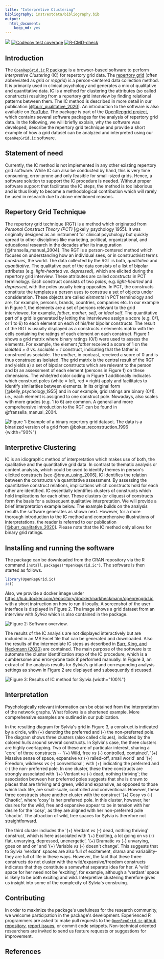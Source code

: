 ```yaml
---
title: "Interpretive Clustering"
bibliography: inst/extdata/bibliography.bib
output:
  html_document:
    keep_md: yes
---
```




<!-- badges: start -->

[![](https://www.r-pkg.org/badges/version/OpenRepGrid.ic?color=success)](https://cran.r-project.org/package=OpenRepGrid.ic)
[![Codecov test
coverage](https://codecov.io/gh/markheckmann/OpenRepGrid.ic/branch/master/graph/badge.svg)](https://codecov.io/gh/markheckmann/OpenRepGrid.ic?branch=master)
[![R-CMD-check](https://github.com/markheckmann/OpenRepGrid.ic/workflows/R-CMD-check/badge.svg)](https://github.com/markheckmann/OpenRepGrid.ic/actions)

<!-- badges: end -->

## Introduction

The [`OpenRepGrid.ic` R package](https://cran.r-project.org/web/packages/OpenRepGrid.ic/index.html)
is a browser-based software to perform *Interpretive Clustering* (IC) for repertory grid data. The
[repertory grid](https://en.wikipedia.org/wiki/Repertory_grid) (often abbreviated as *grid* or
*repgrid*) is a person-centered data collection method. It is primarily used in clinical psychology
and generates a mix of qualitative and quantitative data. IC is a method for clustering the
attributes (so called constructs) resulting from a repertory grid interview by finding relational
patterns between them. The IC method is described in more detail in our publication
[[\@burr_qualitative_2020](https://doi.org/10.1080/14780887.2020.1794088)]. An introduction to the
software is also available on [YouTube](https://youtu.be/f9oINYA22Rc). The package is part of the
[OpenRepgrid project](http://openrepgrid.org/), which contains several software packages for the
analysis of repertory grid data. In the following, we will briefly explain, why the software was
developed, describe the repertory grid technique and provide a short example of how a grid dataset
can be analyzed and interpreted using our
[`OpenRepGrid.ic`](https://cran.r-project.org/web/packages/OpenRepGrid.ic/index.html) software.

## Statement of need

Currently, the IC method is not implemented in any other existing repertory grid software. While IC
can also be conducted by hand, this is very time consuming, error-prone and only feasible for
small-sized grids. Hence, a software solution to support the IC procedure is needed. Without proper
software support that facilitates the IC steps, the method is too laborious and is thus likely to
become a methodological contribution which will rarely be used in research due to above mentioned
reasons.

## Repertory Grid Technique

The repertory grid technique (RGT) is a method which originated from *Personal Construct Theory
(PCT)* [@kelly_psychology_1955]. It was originally designed as an instrument for clinical psychology
but quickly spread to other disciplines like marketing, political, organizational, and educational
research in the decades after its inauguration [@fransella_manual_2004]. The RGT is a
person-centered method which focuses on understanding how an individual sees, or in constructivist
terms *construes*, the world. The data collected by the RGT is both, *qualitative* and
*quantitative*. The qualitative part of the data consists of a list of bipolar attributes (e.g.
*light-hearted vs. depressed*), which are elicited during the repertory grid interview. These
attributes are called *constructs* in PCT terminology. Each construct consists of two *poles*, e.g.
*light-hearted* and *depressed*, with the poles usually being opposites. In PCT, the constructs
constitute the templates a person uses to construe a set of objects under consideration. These
objects are called *elements* in PCT terminology and are, for example, persons, brands, countries,
companies etc. In our example in Figure 1, the elements are a set of persons relevant to the grid
interviewee, for example, *father*, *mother*, *self*, or *ideal self*. The quantitative part of a
grid is generated by letting the interviewee assign a score (e.g. 0/1, or 1 to 6) to each element on
each of his/her bipolar constructs. The result of the RGT is usually displayed as a constructs *x*
elements matrix with the cells containing the ratings of each element on each construct. Figure 1
shows a grid matrix where binary ratings (0/1) were used to assess the elements. For example, the
element *father* received a score of 1 on the *isolated = 0 vs. sociable = 1* construct, indicating
that the father is construed as sociable. The *mother*, in contrast, received a score of 0 and is
thus construed as isolated. The grid matrix is the central result of the RGT and yields a) a set of
bipolar constructs which are relevant to the person and b) an assessment of each element (persons in
Figure 1) on these dimensions. The white/red color coding in Figure 1 additionally indicates which
construct poles (white = left, red = right) apply and facilitates to identify similarities between
elements. In its original form [@kelly_psychology_1955] and in our example, grid ratings are binary
(0/1), i.e., each element is assigned to one construct pole. Nowadays, also scales with more grades
(e.g. 1 to 6) are common. A general and more comprehensive introduction to the RGT can be found in
@fransella_manual_2004.

![*Figure 1*: Example of a binary repertory grid dataset. The data is a binarized version of a grid
from @boker_reconstruction_1996](inst/extdata/01-bertin-binary.png){width="90%"}

## Interpretive Clustering

IC is an idiographic method of interpretation which makes use of both, the qualitative and the
quantitative grid data. In contrast to thematic analysis or content analysis, which could be used to
identify themes in person's elicited constructs [see @braun_using_2006], IC identifies the relation
between the constructs via quantitative assessment. By assessing the quantitative construct
relations, implications which constructs hold for each other are identified. IC essentially
identifies clusters of constructs which hold implications for each other. These clusters (or
cliques) of constructs form the basis for a subsequent qualitative interpretation. We will provide a
brief interpretation example below. The example builds on the analysis results the software
generates as shown next. However, for a more thorough introduction to the IC method and
comprehensive illustrations of interpretations, the reader is referred to our publication
[[\@burr_qualitative_2020](https://doi.org/10.1080/14780887.2020.1794088)]. Please note that the IC
method only allows for binary grid ratings.

## Installing and running the software

The package can be downloaded from the CRAN repository via the R command
`install.packages("OpenRepGrid.ic")`. The software is then started as follows.


```r
library(OpenRepGrid.ic)
ic()
```

Also, we provide a docker image under
<https://hub.docker.com/repository/docker/markheckmann/openrepgrid.ic> with a short instruction on
how to run it locally. A screenshot of the user interface is displayed in Figure 2. The image shows
a grid dataset from an interview with *Sylvia* which is also contained in the package.

<!-- ![*Figure 2*: Screenshot of the software.](inst/extdata/02-screenshot.png) -->

![*Figure 2*: Software overview.](inst/extdata/software-animation.gif)

The results of the IC analysis are not displayed interactively but are included in an MS Excel file
that can be generated and downloaded. Also the results of the intermediate IC steps as described in
[Burr, King, and Heckmann (2020)](https://doi.org/10.1080/14780887.2020.1794088) are contained. The
main purpose of the software is to automate the cluster identification step of the IC procedure,
which is a cumbersome and error-prone task if performed manually. In Figure 3, an extract of the
analysis results for Sylvia's grid and corresponding analysis settings as shown in Figure 2 are
displayed and subsequently discussed.

![*Figure 3*: Results of IC method for Sylvia.](inst/extdata/03-analysis-result.png){width="100%"}

## Interpretation

Psychologically relevant information can be obtained from the interpretation of the network graphs.
What follows is a shortened example. More comprehensive examples are outlined in our publication.

In the resulting diagram for Sylvia's grid in Figure 3, a construct is indicated by a circle, with
(+) denoting the preferred and (-) the non-preferred pole. The diagram shows three clusters (also
called cliques), indicated by the colored hulls around several constructs. In Sylvia's case, the
three clusters are highly overlapping. Two of these are of particular interest, sharing a 'core' of
three constructs -- '(+) Wild, free *vs* (-) controlled, contained', '(+) Massive sense of space,
expansive *vs* (-) railed-off, small world' and '(+) Freedom, wildness *vs* (-) conventional', with
(+) indicating the preferred and (-) the non-preferred pole. In one cluster, these three constructs
are strongly associated with '(+) Verdant *vs* (-) dead, nothing thriving'; the association between
her preferred poles suggests that she is drawn to places that are thriving and green, wild and
expansive, as opposed to those which lack life, are small-scale, controlled and conventional.
However, these three constructs share another cluster with the construct '(+) Cosy *vs* (-)
Chaotic', where 'cosy' is her preferred pole. In this cluster, however, her desires for the wild,
free and expansive appear to be in tension with her desire for the 'cosy', as they are aligned with
her non-preferred pole 'chaotic'. The attraction of wild, free spaces for Sylvia is therefore not
straightforward.

The third cluster includes the '(+) Verdant *vs* (-) dead, nothing thriving' construct, which is
here associated with '(+) Exciting, a lot going on *vs* (-) flat, unvarying, depressed,
unenergetic', '(+) Dramatic *vs* (-) unvarying, goes on and on' and '(+) Variable *vs* (-) doesn't
change'. This suggests that to Sylvia 'verdant' spaces are also full of excitement, drama and
variability- they are full of life in these ways. However, the fact that these three constructs do
not cluster with the wild/expansive/freedom constructs indicates that they constitute a somewhat
separate idea for her. A 'wild' space for her need not be 'exciting', for example, although a
'verdant' space is likely to be both exciting and wild. Interpretive clustering therefore gives us
insight into some of the complexity of Sylvia's construing.

## Contributing

In order to maximize the package's usefulness for the research community, we welcome participation
in the package's development. Experienced R programmers are asked to make pull requests to the
[`OpenRepGrid.ic` github repository](https://github.com/markheckmann/OpenRepGrid.ic), [report
issues](https://github.com/markheckmann/OpenRepGrid.ic/issues), or commit code snippets.
Non-technical oriented researchers are invited to send us feature requests or suggestions for
improvement.

## References
